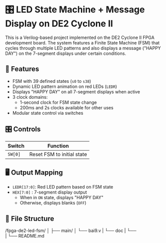 # 🎛 LED State Machine + Message Display on DE2 Cyclone II

This is a Verilog-based project implemented on the DE2 Cyclone II FPGA development board. The system features a Finite State Machine (FSM) that cycles through multiple LED patterns and also displays a message ("HAPPY DAY") on the 7-segment displays under certain conditions.

## 🚀 Features

- FSM with 39 defined states (`s0` to `s38`)
- Dynamic LED pattern animation on red LEDs (`LEDR`)
- Displays "HAPPY DAY" on all 7-segment displays when active
- 3 clock domains:
  - 1-second clock for FSM state change
  - 200ms and 2s clocks available for other uses
- Modular state control via switches

## 🎛 Controls

| Switch      | Function                          |
|-------------|-----------------------------------|
| `SW[0]`     | Reset FSM to initial state        |

## 🖥 Output Mapping

- `LEDR[17:0]`: Red LED pattern based on FSM state
- `HEX[7:0]` : 7-segment display output
  - When in `ON` state, displays "HAPPY DAY"
  - Otherwise, displays blanks (`OFF`)

## 📂 File Structure

/fpga-de2-led-fsm/
│
├── main/
│   └── bai9.v
|   └── doc
|        └──  
|   └── README.md

